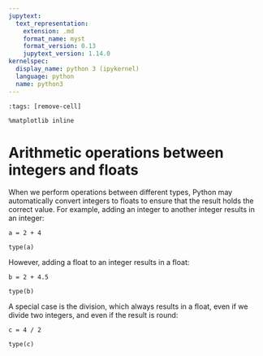 ```yaml
---
jupytext:
  text_representation:
    extension: .md
    format_name: myst
    format_version: 0.13
    jupytext_version: 1.14.0
kernelspec:
  display_name: python 3 (ipykernel)
  language: python
  name: python3
---
```


```{code-cell} ipython3
:tags: [remove-cell]

%matplotlib inline
```

# Arithmetic operations between integers and floats

When we perform operations between different types, Python may automatically convert integers to floats to ensure that the result holds the correct value. For example, adding an integer to another integer results in an integer:

```{code-cell} ipython3
a = 2 + 4

type(a)
```

However, adding a float to an integer results in a float:

```{code-cell} ipython3
b = 2 + 4.5

type(b)
```

A special case is the division, which always results in a float, even if we divide two integers, and even if the result is round:

```{code-cell} ipython3
c = 4 / 2

type(c)
```
